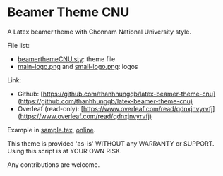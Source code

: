 # Beamer Theme CNU
A Latex beamer theme with Chonnam National University style.

File list:
- [beamerthemeCNU.sty](beamerthemeCNU.sty): theme file
- [main-logo.png](main-logo.png) and [small-logo.png](small-logo.png): logos

Link:
- Github: [https://github.com/thanhhungqb/latex-beamer-theme-cnu](https://github.com/thanhhungqb/latex-beamer-theme-cnu)
- Overleaf (read-only): [https://www.overleaf.com/read/qdnxjnvyrvfj](https://www.overleaf.com/read/qdnxjnvyrvfj)
 
Example in [sample.tex](sample.tex), [online](https://www.overleaf.com/read/qdnxjnvyrvfj).

This theme is provided 'as-is' WITHOUT any WARRANTY or SUPPORT. Using this script is at YOUR OWN RISK.

Any contributions are welcome.

 